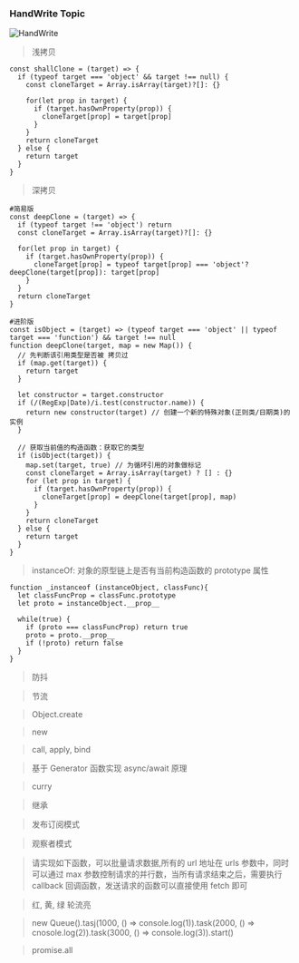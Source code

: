 ### HandWrite Topic

![HandWrite](/imgs/handWrite.png)

> 浅拷贝

```
const shallClone = (target) => {
  if (typeof target === 'object' && target !== null) {
    const cloneTarget = Array.isArray(target)?[]: {}

    for(let prop in target) {
      if (target.hasOwnProperty(prop)) {
        cloneTarget[prop] = target[prop]
      }
    }
    return cloneTarget
  } else {
    return target
  }
}
```

> 深拷贝

```
#简易版
const deepClone = (target) => {
  if (typeof target !== 'object') return
  const cloneTarget = Array.isArray(target)?[]: {}

  for(let prop in target) {
    if (target.hasOwnProperty(prop)) {
      cloneTarget[prop] = typeof target[prop] === 'object'? deepClone(target[prop]): target[prop]
    }
  }
  return cloneTarget
}

#进阶版
const isObject = (target) => (typeof target === 'object' || typeof target === 'function') && target !== null
function deepClone(target, map = new Map()) {
  // 先判断该引用类型是否被 拷贝过
  if (map.get(target)) {
    return target
  }

  let constructor = target.constructor
  if (/(RegExp|Date)/i.test(constructor.name)) {
    return new constructor(target) // 创建一个新的特殊对象(正则类/日期类)的实例
  }

  // 获取当前值的构造函数：获取它的类型
  if (isObject(target)) {
    map.set(target, true) // 为循环引用的对象做标记
    const cloneTarget = Array.isArray(target) ? [] : {}
    for (let prop in target) {
      if (target.hasOwnProperty(prop)) {
        cloneTarget[prop] = deepClone(target[prop], map)
      }
    }
    return cloneTarget
  } else {
    return target
  }
}
```

> instanceOf: 对象的原型链上是否有当前构造函数的 prototype 属性

```
function _instanceof (instanceObject, classFunc){
  let classFuncProp = classFunc.prototype
  let proto = instanceObject.__prop__

  while(true) {
    if (proto === classFuncProp) return true
    proto = proto.__prop__
    if (!proto) return false
  }
}
```

> 防抖

> 节流

> Object.create

> new

> call, apply, bind

> 基于 Generator 函数实现 async/await 原理

> curry

> 继承

> 发布订阅模式

> 观察者模式

> 请实现如下函数，可以批量请求数据,所有的 url 地址在 urls 参数中，同时可以通过 max 参数控制请求的并行数，当所有请求结束之后，需要执行 callback 回调函数，发送请求的函数可以直接使用 fetch 即可

> 红, 黄, 绿 轮流亮

> new Queue().tasj(1000, () => console.log(1)).task(2000, () => cnosole.log(2)).task(3000, () => console.log(3)).start()

> promise.all
